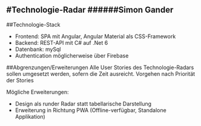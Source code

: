 #Technologie-Radar
######Simon Gander
---
##Technologie-Stack
- Frontend: SPA mit Angular, Angular Material als CSS-Framework
- Backend: REST-API mit C# auf .Net 6
- Datenbank: mySql
- Authentication möglicherweise über Firebase

##Abgrenzungen/Erweiterungen
Alle User Stories des Technologie-Radars sollen umgesetzt werden, sofern die Zeit ausreicht.
Vorgehen nach Priorität der Stories

Mögliche Erweiterungen:
- Design als runder Radar statt tabellarische Darstellung
- Erweiterung in Richtung PWA (Offline-verfügbar, Standalone Applikation)